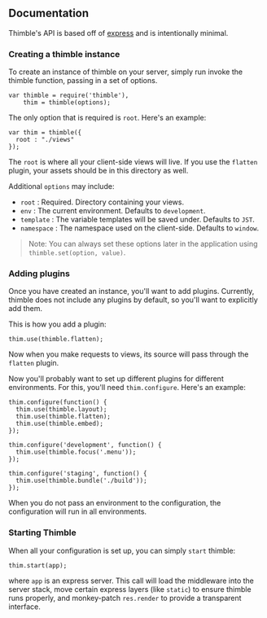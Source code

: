 ## Documentation ##

Thimble's API is based off of [express](http://expressjs.com/) and is intentionally minimal. 

### Creating a thimble instance ###

To create an instance of thimble on your server, simply run invoke the thimble function, passing in a set of options.

    var thimble = require('thimble'), 
        thim = thimble(options);

The only option that is required is `root`. Here's an example:

    var thim = thimble({
      root : "./views"
    });
  
The `root` is where all your client-side views will live. If you use the `flatten` plugin, your assets should be in this directory as well.

Additional `options` may include:
  
  * `root` : Required. Directory containing your views.
  * `env` : The current environment. Defaults to `development`.
  * `template` : The variable templates will be saved under. Defaults to `JST`.
  * `namespace` : The namespace used on the client-side. Defaults to `window`.

> Note: You can always set these options later in the application using `thimble.set(option, value)`.

### Adding plugins ###

Once you have created an instance, you'll want to add plugins. Currently, thimble does not include any plugins by default, so you'll want to explicitly add them.

This is how you add a plugin:

    thim.use(thimble.flatten);
    
Now when you make requests to views, its source will pass through the `flatten` plugin.

Now you'll probably want to set up different plugins for different environments. For this, you'll need `thim.configure`. Here's an example:
    
    thim.configure(function() {
      thim.use(thimble.layout);
      thim.use(thimble.flatten);
      thim.use(thimble.embed);
    });
    
    thim.configure('development', function() {
      thim.use(thimble.focus('.menu'));
    });
    
    thim.configure('staging', function() {
      thim.use(thimble.bundle('./build'));
    });

When you do not pass an environment to the configuration, the configuration will run in all environments.

### Starting Thimble ###

When all your configuration is set up, you can simply `start` thimble:

    thim.start(app);
    
where `app` is an express server. This call will load the middleware into the server stack, move certain express layers (like `static`) to ensure thimble runs properly, and monkey-patch `res.render` to provide a transparent interface.
